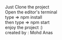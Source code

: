 Just Clone the project                                                                  
Open the editor's terminal                                                              
type => npm install                                                                     
then type => npm start                                                                  
enjoy the project :)                                                                    
                                                                                                                                                                                                                                                                 created by : Mohd Anas
